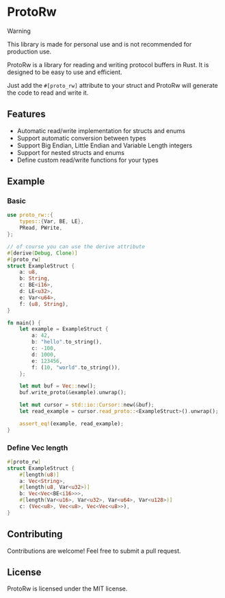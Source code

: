 # ProtoRw

> [!WARNING]
> This library is made for personal use and is not recommended for production use.

ProtoRw is a library for reading and writing protocol buffers in Rust. It is designed to be easy to use and efficient.

Just add the `#[proto_rw]` attribute to your struct and ProtoRw will generate the code to read and write it.

## Features

- Automatic read/write implementation for structs and enums
- Support automatic conversion between types
- Support Big Endian, Little Endian and Variable Length integers
- Support for nested structs and enums
- Define custom read/write functions for your types

## Example


### Basic

```rust
use proto_rw::{
    types::{Var, BE, LE},
    PRead, PWrite,
};

// of course you can use the derive attribute
#[derive(Debug, Clone)]
#[proto_rw]
struct ExampleStruct {
    a: u8,
    b: String,
    c: BE<i16>,
    d: LE<u32>,
    e: Var<u64>,
    f: (u8, String),
}

fn main() {
    let example = ExampleStruct {
        a: 42,
        b: "hello".to_string(),
        c: -100,
        d: 1000,
        e: 123456,
        f: (10, "world".to_string()),
    };

    let mut buf = Vec::new();
    buf.write_proto(&example).unwrap();

    let mut cursor = std::io::Cursor::new(&buf);
    let read_example = cursor.read_proto::<ExampleStruct>().unwrap();

    assert_eq!(example, read_example);
}
```

### Define Vec length

```rust
#[proto_rw]
struct ExampleStruct {
    #[length(u8)]
    a: Vec<String>,
    #[length(u8, Var<u32>)]
    b: Vec<Vec<BE<i16>>>,
    #[length(Var<u16>, Var<u32>, Var<u64>, Var<u128>)]
    c: (Vec<u8>, Vec<u8>, Vec<Vec<u8>>),
}
```

## Contributing

Contributions are welcome! Feel free to submit a pull request.

## License

ProtoRw is licensed under the MIT license.
